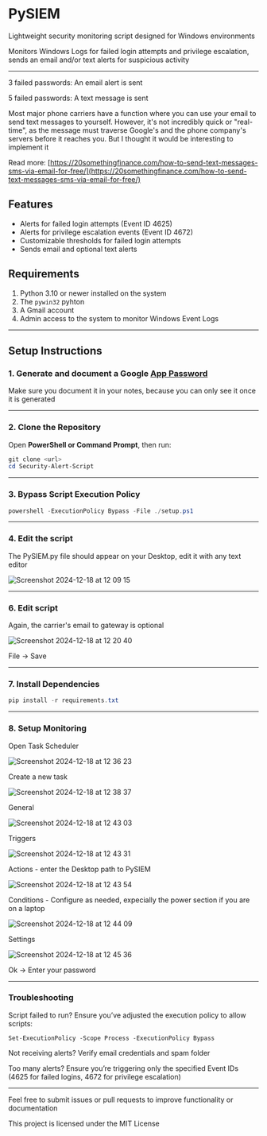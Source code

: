 # PySIEM

Lightweight security monitoring script designed for Windows environments

Monitors Windows Logs for failed login attempts and privilege escalation, sends an email and/or text alerts for suspicious activity

---

3 failed passwords: An email alert is sent

5 failed passwords: A text message is sent

Most major phone carriers have a function where you can use your email to send text messages to yourself.
However, it's not incredibly quick or "real-time", as the message must traverse Google's and the phone company's servers before it reaches you.
But I thought it would be interesting to implement it

Read more: [https://20somethingfinance.com/how-to-send-text-messages-sms-via-email-for-free/](https://20somethingfinance.com/how-to-send-text-messages-sms-via-email-for-free/)

## Features

- Alerts for failed login attempts (Event ID 4625)
- Alerts for privilege escalation events (Event ID 4672)
- Customizable thresholds for failed login attempts
- Sends email and optional text alerts

## Requirements

1. Python 3.10 or newer installed on the system
2. The `pywin32` pyhton
3. A Gmail account
4. Admin access to the system to monitor Windows Event Logs

---

## Setup Instructions

### 1. Generate and document a Google [App Password](https://support.google.com/accounts/answer/185833?hl=en)
Make sure you document it in your notes, because you can only see it once it is generated

---

### 2. Clone the Repository

Open **PowerShell or Command Prompt**, then run:

```powershell
git clone <url>
cd Security-Alert-Script

```

---

### 3. Bypass Script Execution Policy
```powershell
powershell -ExecutionPolicy Bypass -File ./setup.ps1
```
---

### 4. Edit the script

The PySIEM.py file should appear on your Desktop, edit it with any text editor

![Screenshot 2024-12-18 at 12 09 15](https://github.com/user-attachments/assets/45313f20-e502-4088-bbf6-218ac4af3499)

---

### 6. Edit script
Again, the carrier's email to gateway is optional

![Screenshot 2024-12-18 at 12 20 40](https://github.com/user-attachments/assets/1221b666-54dc-4587-898f-70ec45f54f8f)

File -> Save

---

### 7. Install Dependencies
```powershell
pip install -r requirements.txt
```

---

### 8. Setup Monitoring
Open Task Scheduler

![Screenshot 2024-12-18 at 12 36 23](https://github.com/user-attachments/assets/dada1c2f-e5ee-408a-a44e-f19c2a48a3b8)

Create a new task

![Screenshot 2024-12-18 at 12 38 37](https://github.com/user-attachments/assets/f74f5b90-ea8c-4da1-9946-eb189ad55dcb)

General

![Screenshot 2024-12-18 at 12 43 03](https://github.com/user-attachments/assets/4158bf22-14dc-4b67-bcf7-0c699c7aa8c6)


Triggers

![Screenshot 2024-12-18 at 12 43 31](https://github.com/user-attachments/assets/d1751426-9874-4175-ac94-6d26944d44b9)


Actions - enter the Desktop path to PySIEM

![Screenshot 2024-12-18 at 12 43 54](https://github.com/user-attachments/assets/8e9dacbd-803a-4512-ab25-e54dd01d488f)


Conditions - Configure as needed, expecially the power section if you are on a laptop

![Screenshot 2024-12-18 at 12 44 09](https://github.com/user-attachments/assets/abd27639-d21f-44dc-ab94-a7448d73fa1e)


Settings

![Screenshot 2024-12-18 at 12 45 36](https://github.com/user-attachments/assets/0caab84e-c37a-4f2d-b10f-8ed131bf5dc1)


Ok -> Enter your password

------

### Troubleshooting
 Script failed to run? Ensure you’ve adjusted the execution policy to allow scripts:

    Set-ExecutionPolicy -Scope Process -ExecutionPolicy Bypass

Not receiving alerts? Verify email credentials and spam folder

Too many alerts? Ensure you’re triggering only the specified Event IDs (4625 for failed logins, 4672 for privilege escalation)


---
Feel free to submit issues or pull requests to improve functionality or documentation

This project is licensed under the MIT License


